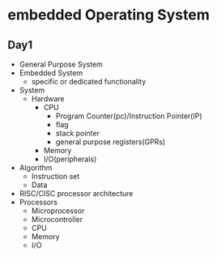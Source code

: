 #   embedded Operating System
## Day1

- General Purpose System
- Embedded System
    - specific or dedicated functionality
- System
    - Hardware
        - CPU
            - Program Counter(pc)/Instruction Pointer(IP)
            - flag
            - stack pointer
            - general purpose registers(GPRs)
        - Memory
        - I/O(peripherals)
- Algorithm
    - Instruction set
    - Data
- RISC/CISC processor architecture
- Processors
    - Microprocessor
    - Microcontroller
    - CPU
    - Memory
    - I/O       
